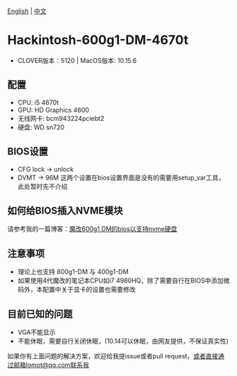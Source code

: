 [中文]:https://github.com/LomotHo/Hackintosh-600g1-DM-4670t/blob/master/README-zh.md
[English]:https://github.com/LomotHo/Hackintosh-600g1-DM-4670t/blob/master/README.md

[English] | [中文]

# Hackintosh-600g1-DM-4670t

 - CLOVER版本：5120 | MacOS版本: 10.15.6

## 配置

 - CPU: i5 4670t
 - GPU: HD Graphics 4600
 - 无线网卡: bcm943224pciebt2
 - 硬盘: WD sn720

## BIOS设置

 - CFG lock -> unlock
 - DVMT -> 96M
这两个设置在bios设置界面是没有的需要用setup_var工具，此处暂时先不介绍

## 如何给BIOS插入NVME模块

请参考我的一篇博客：[魔改600g1 DM的bios以支持nvme硬盘](https://zhuanlan.zhihu.com/p/163219746)

## 注意事项
 - 理论上也支持 800g1-DM 与 400g1-DM
 - 如果使用4代魔改的笔记本CPU如i7 4980HQ，除了需要自行在BIOS中添加微码外，本配置中关于显卡的设置也需要修改

## 目前已知的问题

 - VGA不能显示
 - 不能休眠，需要自行关闭休眠，(10.14可以休眠，由网友提供，不保证真实性)

如果你有上面问题的解决方案，欢迎给我提issue或者pull request，或者直接通过邮箱lomot@qq.com联系我
